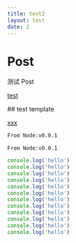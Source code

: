 ```yaml
---
title: test2
layout: test
date: 2
---
```


# Post

测试 Post

[test](./test.md)

<v-test>
## test template
</v-test>

[xxx](https://baidu.com)

<!-- more -->

```Dockerfile {1}
From Node:v0.0.1
```

```Dockerfilexx
From Node:v0.0.1
```

```js {3,5-8}
console.log('hello')
console.log('hello')
console.log('hello')
console.log('hello')
console.log('hello')
console.log('hello')
console.log('hello')
console.log('hello')
console.log('hello')
console.log('hello')
console.log('hello')
console.log('hello')
```
